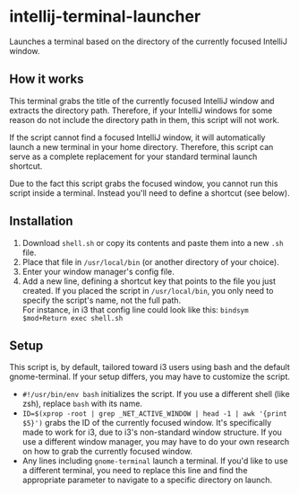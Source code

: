 # intellij-terminal-launcher
Launches a terminal based on the directory of the currently focused IntelliJ window.

## How it works
This terminal grabs the title of the currently focused IntelliJ window and extracts the directory path. Therefore, if your IntelliJ windows for some reason do not include the directory path in them, this script will not work.

If the script cannot find a focused IntelliJ window, it will automatically launch a new terminal in your home directory. Therefore, this script can serve as a complete replacement for your standard terminal launch shortcut.

Due to the fact this script grabs the focused window, you cannot run this script inside a terminal. Instead you'll need to define a shortcut (see below).

## Installation
1. Download `shell.sh` or copy its contents and paste them into a new `.sh` file.
2. Place that file in `/usr/local/bin` (or another directory of your choice).
3. Enter your window manager's config file.
4. Add a new line, defining a shortcut key that points to the file you just created. If you placed the script in `/usr/local/bin`, you only need to specify the script's name, not the full path.  
For instance, in i3 that config line could look like this: `bindsym $mod+Return exec shell.sh`

## Setup
This script is, by default, tailored toward i3 users using bash and the default gnome-terminal. If your setup differs, you may have to customize the script.

* `#!/usr/bin/env bash` initializes the script. If you use a different shell (like zsh), replace `bash` with its name.
* `ID=$(xprop -root | grep _NET_ACTIVE_WINDOW | head -1 | awk '{print $5}')` grabs the ID of the currently focused window. It's specifically made to work for i3, due to i3's non-standard window structure. If you use a different window manager, you may have to do your own research on how to grab the currently focused window.
* Any lines including `gnome-terminal` launch a terminal. If you'd like to use a different terminal, you need to replace this line and find the appropriate parameter to navigate to a specific directory on launch.
